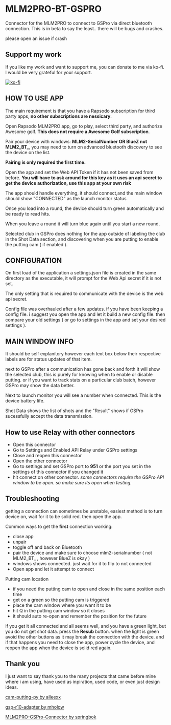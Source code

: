 # MLM2PRO-BT-GSPRO
Connector for the MLM2PRO to connect to GSPro via direct bluetooth connection.
This is in beta to say the least.. there will be bugs and crashes.

please open an issue if crash

## Support my work
If you like my work and want to support me, you can donate to me via ko-fi. I would be very grateful for your support.

[![ko-fi](https://ko-fi.com/img/githubbutton_sm.svg)
](https://ko-fi.com/D1D8VL7RV)

## HOW TO USE APP
The main requirement is that you have a Rapsodo subscription for third party apps, **no other subscriptions are nessicary**.

Open Rapsodo MLM2PRO app, go to play, select third party, and authorize Awesome golf. **This does not require a Awesome Golf subscription**.

Pair your device with windows: **MLM2-SerialNumber OR BlueZ not MLM2_BT_**, you may need to turn on advanced bluetooth discovery to see the device on the list.

**Pairing is only required the first time.**

Open the app and set the Web API Token if it has not been saved from before. **You will have to ask around for this key as it uses an api secret to get the device authorization, use this app at your own risk**

The app should handle everything, it should connect,and the main window should show "CONNECTED" as the launch monitor status

Once you load into a round, the device should turn green automatically and be ready to read hits.

When you leave a round it will turn blue again until you start a new round.

Selected club in GSPro does nothing for the app outside of labeling the club in the Shot Data section, and discovering when you are putting to enable the putting cam ( if enabled ).

## CONFIGURATION
On first load of the application a settings.json file is created in the same directory as the executable, it will prompt for the Web Api secret if it is not set.

The only setting that is required to communicate with the device is the web api secret.

Config file was overhauled after a few updates. if you have been keeping a config file. i suggest you open the app and let it build a new
config file. then compare your old settings ( or go to settings in the app and set your desired settings ).

## MAIN WINDOW INFO
It should be self explanitory however each text box below their respective labels are for status updates of that item.

next to GSPro after a communication has gone back and forth it will show the selected club, this is purely for knowing when to enable or disable putting. or if you want to track stats on a particular club batch, however GSPro may show the data better.

Next to launch monitor you will see a number when connected. This is the device battery life.

Shot Data shows the list of shots and the "Result" shows if GSPro sucessfully accept the data transmission.

## How to use Relay with other connectors
- Open this connector
- Go to Settings and Enabled API Relay under GSPro settings
- Close and reopen this connector
- Open the other connector
- Go to settings and set GSPro port to **951** or the port you set in the settings of this connector if you changed it
- hit connect on other connector. *some connectors require the GSPro API window to be open. so make sure its open when testing.*

## Troubleshooting
getting a connection can sometimes be unstable, easiest method is to turn device on, wait for it to be solid red. then open the app.

Common ways to get the **first** connection working:
- close app
- unpair
- toggle off and back on Bluetooth
- pair the device and make sure to choose mlm2-serialnumber ( not MLM2_BT_ , however BlueZ is okay )
- windows shows connected. just wait for it to flip to not connected
- Open app and let it attempt to connect

Putting cam location
- if you need the putting cam to open and close in the same position each time
- get on a green so the putting cam is triggered
- place the cam window where you want it to be
- hit Q in the putting cam window so it closes
- it should auto re-open and remember the position for the future

if you get it all connected and all seems well, and you have a green light, but you do not get shot data.
press the **Resub** button. when the light is green avoid the other buttons as it may break the connection with the device.
and if that happens you need to close the app, power cycle the device, and reopen the app when the device is solid red again.


## Thank you
I just want to say thank you to the many projects that came before mine where i am using, have used as inpiration, used code, or even just design ideas.

[cam-putting-py by alleexx](https://github.com/alleexx/cam-putting-py)

[gsp-r10-adapter by mholow](https://github.com/mholow/gsp-r10-adapter)

[MLM2PRO-GSPro-Connector by springbok](https://github.com/springbok/MLM2PRO-GSPro-Connector)

